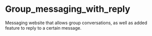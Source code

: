 # Group_messaging_with_reply
Messaging website that allows group conversations, as well as added feature to reply to a certain message.
